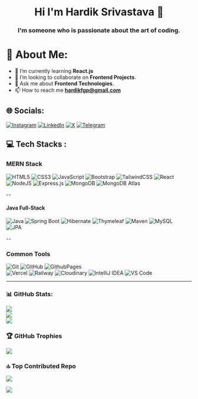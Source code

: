 <h1 align="center">Hi I'm Hardik Srivastava 🤝</h1>

<h3 align="center">I'm someone who is passionate about the art of coding.</h3>

# 💫 About Me:

- 🌱 I’m currently learning **React.js**
- 🤝 I’m looking to collaborate on **Frontend Projects**.
- 💬 Ask me about **Frontend Technologies.**
- 📫 How to reach me **hardikfgp@gmail.com**
<!-- 
📄 Know about my experiences [https://drive.google.com/file/d/14sCTjvkkkZLvASgleMiLOajo2M-jiR_O/view?usp=sharing](https://drive.google.com/file/d/14sCTjvkkkZLvASgleMiLOajo2M-jiR_O/view?usp=sharing) 
⚡ Fun fact **I can solve a Rubik's Cube in under 40 seconds! 🧊⏱️
-->

## 🌐 Socials:
[![Instagram](https://img.shields.io/badge/Instagram-%23E4405F.svg?logo=Instagram&logoColor=white)](https://www.instagram.com/hardiksrivastavaaa/) 
[![LinkedIn](https://img.shields.io/badge/LinkedIn-%230077B5.svg?logo=linkedin&logoColor=white)](https://www.linkedin.com/in/hardiksrivastavaa) 
[![X](https://img.shields.io/badge/X-black.svg?logo=X&logoColor=white)](https://twitter.com/@hardikfgp) 
[![Telegram](https://img.shields.io/badge/Telegram-black.svg?logo=Telegram&logoColor=white)](https://https://t.me/saranshsrivastava)

## 💻 Tech Stacks :
<!-- 
![C](https://img.shields.io/badge/c-%2300599C.svg?style=plastic&logo=c&logoColor=white) 
![TypeScript](https://img.shields.io/badge/typescript-%23007ACC.svg?style=plastic&logo=typescript&logoColor=white)
![Redux](https://img.shields.io/badge/redux-%23764ABC.svg?style=plastic&logo=redux&logoColor=white)
![Material-UI](https://img.shields.io/badge/Material--UI-%230081CB.svg?style=plastic&logo=mui&logoColor=white)
![Docker](https://img.shields.io/badge/docker-%232496ED.svg?style=plastic&logo=docker&logoColor=white)
![Postman](https://img.shields.io/badge/postman-%23FF6C37.svg?style=plastic&logo=postman&logoColor=white)
![PostgreSQL](https://img.shields.io/badge/PostgreSQL-%23336791.svg?style=plastic&logo=postgresql&logoColor=white)
![Git](https://img.shields.io/badge/Git-%23F05033.svg?style=plastic&logo=git&logoColor=white)
![GitHub](https://img.shields.io/badge/GitHub-%23121011.svg?style=plastic&logo=github&logoColor=white)
![Postman](https://img.shields.io/badge/Postman-%23FF6C37.svg?style=plastic&logo=postman&logoColor=white)
![Docker](https://img.shields.io/badge/Docker-%232496ED.svg?style=plastic&logo=docker&logoColor=white)
![VS Code](https://img.shields.io/badge/VS%20Code-%23007ACC.svg?style=plastic&logo=visual-studio-code&logoColor=white)
![Netlify](https://img.shields.io/badge/Netlify-%2300C7B7.svg?style=plastic&logo=netlify&logoColor=white)
![Heroku](https://img.shields.io/badge/Heroku-%23430098.svg?style=plastic&logo=heroku&logoColor=white)
-->

### MERN Stack 

![HTML5](https://img.shields.io/badge/HTML5-%23E34F26.svg?style=plastic&logo=html5&logoColor=white) 
![CSS3](https://img.shields.io/badge/CSS3-%231572B6.svg?style=plastic&logo=css3&logoColor=white) 
![JavaScript](https://img.shields.io/badge/Javascript-%23323330.svg?style=plastic&logo=javascript&logoColor=%23F7DF1E) 
![Bootstrap](https://img.shields.io/badge/Bootstrap-%238511FA.svg?style=plastic&logo=bootstrap&logoColor=white) 
![TailwindCSS](https://img.shields.io/badge/TailwindCSS-%2338B2AC.svg?style=plastic&logo=tailwind-css&logoColor=white) 
![React](https://img.shields.io/badge/React-%2361DAFB.svg?style=plastic&logo=react&logoColor=%2320232a)
![NodeJS](https://img.shields.io/badge/Node.js-6DA55F?style=plastic&logo=node.js&logoColor=white) 
![Express.js](https://img.shields.io/badge/Express.js-%23404d59.svg?style=plastic&logo=express&logoColor=%2361DAFB) 
![MongoDB](https://img.shields.io/badge/MongoDB-%2347A248.svg?style=plastic&logo=mongodb&logoColor=white)
![MongoDB Atlas](https://img.shields.io/badge/MongoDB%20Atlas-%2347A248.svg?style=plastic&logo=mongodb&logoColor=white)

--

#### Java Full-Stack 
![Java](https://img.shields.io/badge/Java-%23ED8B00.svg?style=plastic&logo=openjdk&logoColor=white) 
![Spring Boot](https://img.shields.io/badge/Spring%20Boot-%236DB33F.svg?style=plastic&logo=spring&logoColor=white)
![Hibernate](https://img.shields.io/badge/Hibernate-%23923926.svg?style=plastic&logo=hibernate&logoColor=white)
![Thymeleaf](https://img.shields.io/badge/Thymeleaf-%23005C0F.svg?style=plastic&logo=thymeleaf&logoColor=white)
![Maven](https://img.shields.io/badge/Maven-%23C71A36.svg?style=plastic&logo=apache-maven&logoColor=white)
![MySQL](https://img.shields.io/badge/MySQL-%234479A1.svg?style=plastic&logo=mysql&logoColor=white)  
![JPA](https://img.shields.io/badge/JPA-%231A5276.svg?style=plastic&logo=java&logoColor=white)

--

### Common Tools
![Git](https://img.shields.io/badge/Git-%23F05033.svg?style=plastic&logo=git&logoColor=white)
![GitHub](https://img.shields.io/badge/Github-%23121011.svg?style=plastic&logo=github&logoColor=white)
![GithubPages](https://img.shields.io/badge/Github%20Pages-121013?style=plastic&logo=github&logoColor=white)  
![Vercel](https://img.shields.io/badge/Vercel-%23000000.svg?style=plastic&logo=vercel&logoColor=white)
![Railway](https://img.shields.io/badge/Railway-%230B0D0E.svg?style=plastic&logo=railway&logoColor=white)
![Cloudinary](https://img.shields.io/badge/cloudinary-%233498DB.svg?style=plastic&logo=cloudinary&logoColor=white)
![IntelliJ IDEA](https://img.shields.io/badge/IntelliJ%20IDEA-%23000000.svg?style=plastic&logo=intellij-idea&logoColor=white)
![VS Code](https://img.shields.io/badge/VS%20Code-%23007ACC.svg?style=plastic&logo=visual-studio-code&logoColor=white)

--- 

### 📊 GitHub Stats:
![](https://github-readme-stats.vercel.app/api?username=hardiksrivastavaa&theme=radical&hide_border=false&include_all_commits=true&count_private=false)<br/>
![](https://github-readme-streak-stats.herokuapp.com/?user=hardiksrivastavaa&theme=radical&hide_border=false)<br/>
![](https://github-readme-stats.vercel.app/api/top-langs/?username=hardiksrivastavaa&theme=radical&hide_border=false&include_all_commits=true&count_private=false&layout=compact)

### 🏆 GitHub Trophies
![](https://github-profile-trophy.vercel.app/?username=hardiksrivastavaa&theme=radical&no-frame=false&no-bg=false&margin-w=4)

### 🔝 Top Contributed Repo
![](https://github-contributor-stats.vercel.app/api?username=hardiksrivastavaa&limit=5&theme=dark&combine_all_yearly_contributions=true)

[![](https://visitcount.itsvg.in/api?id=hardiksrivastavaa&icon=0&color=0)](https://visitcount.itsvg.in)


